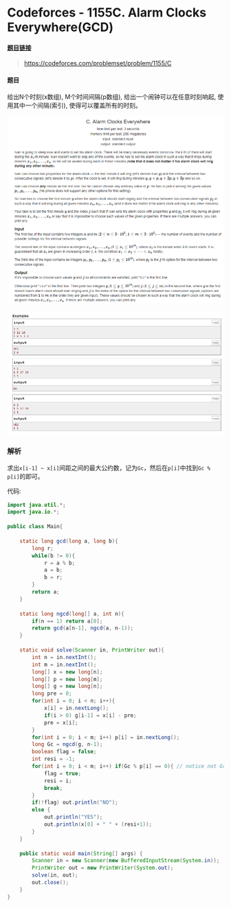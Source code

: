 # Codeforces - 1155C. Alarm Clocks Everywhere(GCD)

#### [题目链接](https://codeforces.com/problemset/problem/1155/C)

> https://codeforces.com/problemset/problem/1155/C

#### 题目

给出N个时刻(x数组), M个时间间隔(p数组), 给出一个闹钟可以在任意时刻响起, 使用其中一个间隔(索引), 使得可以覆盖所有的时刻。

![1556674496917](assets/1556674496917.png)

![1556674515762](assets/1556674515762.png)

### 解析

求出`x[i-1] ~ x[i]`间距之间的最大公约数，记为`Gc`，然后在`p[i]`中找到`Gc % p[i]`的即可。

代码:

```java
import java.util.*;
import java.io.*;

public class Main{

    static long gcd(long a, long b){
        long r;
        while(b != 0){
            r = a % b;
            a = b;
            b = r;
        }
        return a;
    }

    static long ngcd(long[] a, int n){
        if(n == 1) return a[0];
        return gcd(a[n-1], ngcd(a, n-1));
    }

    static void solve(Scanner in, PrintWriter out){
        int n = in.nextInt();
        int m = in.nextInt();
        long[] x = new long[n];
        long[] p = new long[m];
        long[] g = new long[n];
        long pre = 0;
        for(int i = 0; i < n; i++){
            x[i] = in.nextLong();
            if(i > 0) g[i-1] = x[i] - pre;
            pre = x[i];
        } 
        for(int i = 0; i < m; i++) p[i] = in.nextLong();
        long Gc = ngcd(g, n-1);
        boolean flag = false;
        int resi = -1;
        for(int i = 0; i < m; i++) if(Gc % p[i] == 0){ // notice not Gc == p[i]
            flag = true;
            resi = i;
            break;
        }
        if(!flag) out.println("NO");
        else {
            out.println("YES");
            out.println(x[0] + " " + (resi+1));
        }
    }

    public static void main(String[] args) {
        Scanner in = new Scanner(new BufferedInputStream(System.in));
        PrintWriter out = new PrintWriter(System.out);
        solve(in, out);
        out.close();
    }
}

```

